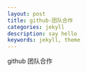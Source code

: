 ```yaml
---
layout: post
title: github-团队合作
categories: jekyll
description: say hello
keywords: jekyll, theme
---
```


github 团队合作
